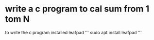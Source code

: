 # write a c program to cal sum from 1 tom N
  to write the c program installed leafpad 
  '''
  sudo apt install leafpad
  '''
  
